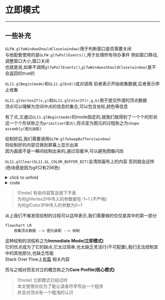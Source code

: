 # 立即模式

---

## 一些补充

`GLFW.glfwWindowShouldClose(window)`用于判断窗口是否需要关闭  
与他配套使用的是`GLFW.glfwPollEvents()`,用于处理所有待办事件 例如窗口移动,调整窗口大小,窗口关闭  
也就是说,如果不调用`glfwPollEvents()`,`glfwWindwosShouldClose(window)`是不会返回的true的

`GL11.glBegin(mode)`和`GL11.glEnd()`成对调用 前者表示开始收集数据,后者表示停止收集

`GL11.glVertex2f(x,y)`和`GL11.glColor3f(r,g,b)`用于提交所谓的顶点数据  
顶点可以理解为空间中点的信息的集合,可以包含坐标,颜色等信息

有了点,又通过`GL11.glBegin(mode)`的mode指定的,就我们就得到了一个个的形状  
这一个个形状称之为`primitive(图元)`,将点变为图元的过程称之为`shape assembly(图元装配)`

绘制好后,我们需要调用`GLFW.glfwSwapBuffers(window)`  
将绘制好的内容交换到屏幕上显示出来  
因为画面不是一瞬间绘制出来的,通过双缓冲,可以避免图像闪烁

`GL11.glClear(GL11.GL_COLOR_BUFFER_BIT)`会清除画布上的内容 否则就会这样(色块感是因为gif只有256色)
<details>
<summary>click to unfold</summary>

![withoutGlClear](explainImmediateMode/withoutGlClear.gif)
</details>

<details>
<summary>code</summary>

````kotlin
var offset  = 0f.toFloat()
while (!GLFW.glfwWindowShouldClose(window)) {
    //GL11.glClear(GL11.GL_COLOR_BUFFER_BIT)

    GL11.glBegin(GL11.GL_TRIANGLES)
    GL11.glVertex2f(0f, 0.5f + offset)
    GL11.glColor3f(1f, 0f, 0f)
    GL11.glVertex2f(-0.5f, -0.5f+ offset)
    GL11.glColor3f(0f, 1f, 0f)
    GL11.glVertex2f(0.5f, -0.5f+ offset)
    GL11.glColor3f(0f, 0f, 1f)
    GL11.glEnd()

    offset+=0.001f

    GLFW.glfwSwapBuffers(window)
    GLFW.glfwPollEvents()
}
````

</details>  

> ![!note]
> 有些内容暂且按下不表  
> 为何glVertex2f中传入的参数都在-1\~1 (不严格)  
> 为何glColor3f中传入的参数为0\~1

从上我们不难发现绘制的过程可以这样表示,我们需要做的仅仅是其中的第一部分

````mmd
flowchart LR
    收集顶点数据 --> 图元装配 --> 绘制
````

这种绘制的流程称之为**Immediate Mode(立即模式)**  
它的优点成为了它的缺点,它太过简单,也太缺乏灵活行(不可配置),我们无法控制其中的其他部分,也缺乏性能  
Stack Over Flow上[有篇](https://stackoverflow.com/questions/6733934/what-does-immediate-mode-mean-in-opengl)
相关内容

而与之相对而言对立的概念称之为**Core Profile(核心模式)**

> ![!note]
> 立即模式已经过时  
> 本文使用仅仅为了能让读者尽早写出一个程序  
> 并且对顶点有一个粗浅的认识